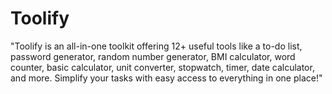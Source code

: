 # Toolify
"Toolify is an all-in-one toolkit offering 12+ useful tools like a to-do list, password generator, random number generator, BMI calculator, word counter, basic calculator, unit converter, stopwatch, timer, date calculator, and more. Simplify your tasks with easy access to everything in one place!"
